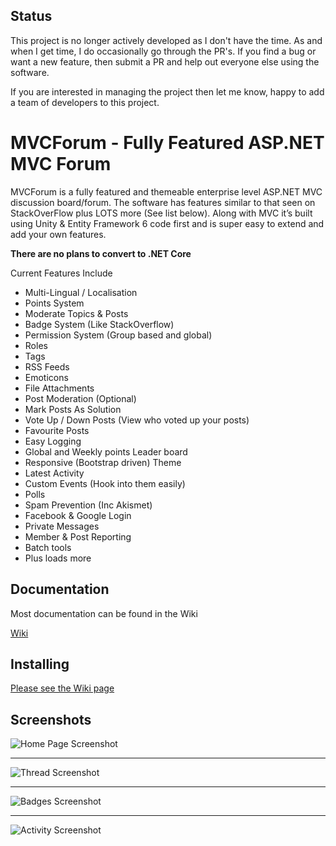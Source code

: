 ## Status ##

This project is no longer actively developed as I don't have the time. As and when I get time, I do occasionally go through the PR's. If you find a bug or want a new feature, then submit a PR and help out everyone else using the software.

If you are interested in managing the project then let me know, happy to add a team of developers to this project.

MVCForum - Fully Featured ASP.NET MVC Forum
========

MVCForum is a fully featured and themeable enterprise level ASP.NET MVC discussion board/forum. The software has features similar to that seen on StackOverFlow plus LOTS more (See list below). Along with MVC it’s built using Unity & Entity Framework 6 code first and is super easy to extend and add your own features.

**There are no plans to convert to .NET Core**

Current Features Include

- Multi-Lingual / Localisation
- Points System
- Moderate Topics & Posts
- Badge System (Like StackOverflow)
- Permission System (Group based and global)
- Roles
- Tags
- RSS Feeds
- Emoticons
- File Attachments
- Post Moderation (Optional)
- Mark Posts As Solution
- Vote Up / Down Posts (View who voted up your posts)
- Favourite Posts
- Easy Logging
- Global and Weekly points Leader board
- Responsive (Bootstrap driven) Theme
- Latest Activity
- Custom Events (Hook into them easily)
- Polls
- Spam Prevention (Inc Akismet)
- Facebook & Google Login
- Private Messages
- Member & Post Reporting 
- Batch tools
- Plus loads more

## Documentation ##

Most documentation can be found in the Wiki

[Wiki](https://github.com/YodasMyDad/mvcforum/wiki)

## Installing ##

[Please see the Wiki page](https://github.com/leen3o/mvcforum/wiki/Installing)

## Screenshots ##

![Home Page Screenshot](https://cdn.pbrd.co/images/HrEWn8H.png)

----------

![Thread Screenshot](https://cdn.pbrd.co/images/HrEWIDA.png)

----------

![Badges Screenshot](https://cdn.pbrd.co/images/HrEWUbZ.png)

----------

![Activity Screenshot](https://cdn.pbrd.co/images/HrEX66J.png)
